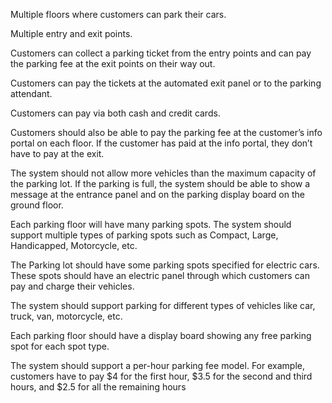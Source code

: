Multiple floors where customers can park their cars.

Multiple entry and exit points.

Customers can collect a parking ticket from the entry points and can pay the parking fee at the exit points on their way out.

Customers can pay the tickets at the automated exit panel or to the parking attendant.

Customers can pay via both cash and credit cards.

Customers should also be able to pay the parking fee at the customer’s info portal on each floor. If the customer has paid at the info portal, they don’t have to pay at the exit.

The system should not allow more vehicles than the maximum capacity of the parking lot. If the parking is full, the system should be able to show a message at the entrance panel and on the parking display board on the ground floor.

Each parking floor will have many parking spots. The system should support multiple types of parking spots such as Compact, Large, Handicapped, Motorcycle, etc.

The Parking lot should have some parking spots specified for electric cars. These spots should have an electric panel through which customers can pay and charge their vehicles.

The system should support parking for different types of vehicles like car, truck, van, motorcycle, etc.

Each parking floor should have a display board showing any free parking spot for each spot type.

The system should support a per-hour parking fee model. For example, customers have to pay $4 for the first hour, $3.5 for the second and third hours, and $2.5 for all the remaining hours
